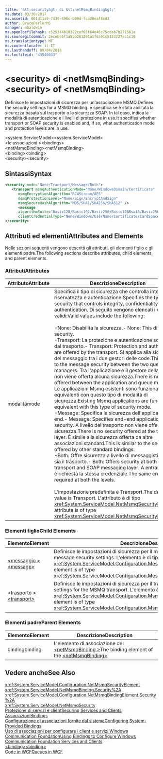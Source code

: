 ```yaml
---
title: '&lt;security&gt; di &lt;netMsmqBinding&gt;'
ms.date: 03/30/2017
ms.assetid: 001d11a9-7439-498c-b09d-fca20eaf8cd3
author: BrucePerlerMS
manager: mbaldwin
ms.openlocfilehash: c525344b18322cef05f64e46c75cdab7b271561a
ms.sourcegitcommit: 2eceb05f1a5bb261291a1f6a91c5153727ac1c19
ms.translationtype: MT
ms.contentlocale: it-IT
ms.lasthandoff: 09/04/2018
ms.locfileid: "43540033"
---
```

# <a name="ltsecuritygt-of-ltnetmsmqbindinggt"></a><span data-ttu-id="67647-102">&lt;security&gt; di &lt;netMsmqBinding&gt;</span><span class="sxs-lookup"><span data-stu-id="67647-102">&lt;security&gt; of &lt;netMsmqBinding&gt;</span></span>
<span data-ttu-id="67647-103">Definisce le impostazioni di sicurezza per un'associazione MSMQ.</span><span class="sxs-lookup"><span data-stu-id="67647-103">Defines the security settings for a MSMQ binding.</span></span> <span data-ttu-id="67647-104">e specifica se è stata abilitata la sicurezza basata sul trasporto o la sicurezza SOAP. In tal caso, indica la modalità di autenticazione e i livelli di protezione in uso.</span><span class="sxs-lookup"><span data-stu-id="67647-104">It specifies whether transport or SOAP security is enabled and, if so, what authentication mode and protection levels are in use.</span></span>  
  
 <span data-ttu-id="67647-105">\<system.ServiceModel></span><span class="sxs-lookup"><span data-stu-id="67647-105">\<system.ServiceModel></span></span>  
<span data-ttu-id="67647-106">\<le associazioni ></span><span class="sxs-lookup"><span data-stu-id="67647-106">\<bindings></span></span>  
<span data-ttu-id="67647-107">\<netMsmqBinding></span><span class="sxs-lookup"><span data-stu-id="67647-107">\<netMsmqBinding></span></span>  
<span data-ttu-id="67647-108">\<binding></span><span class="sxs-lookup"><span data-stu-id="67647-108">\<binding></span></span>  
<span data-ttu-id="67647-109">\<security></span><span class="sxs-lookup"><span data-stu-id="67647-109">\<security></span></span>  
  
## <a name="syntax"></a><span data-ttu-id="67647-110">Sintassi</span><span class="sxs-lookup"><span data-stu-id="67647-110">Syntax</span></span>  
  
```xml  
<security mode="None/Transport/Message/Both">  
   <transport msmqAuthenticationMode="None/WindowsDomain/Certificate"  
      msmqEncryptionAlgorithm="RC4Stream/AES"  
      msmqProtectionLevel="None/Sign/EncryptAndSign"  
      msmqSecureHashAlgorithm="MD5/SHA1/SHA256/SHA512" />  
      <message  
      algorithmSuite="Basic128/Basic192/Basic256/Basic128Rsa15/Basic256Rsa15/TripleDes/TripleDesRsa15/Basic128Sha256/Basic192Sha256/TripleDesSha256/Basic128Sha256Rsa15/Basic192Sha256Rsa15/Basic256Sha256Rsa15/TripleDesSha256Rsa15"  
      clientCredentialType="None/Windows/UserName/Certificate/CardSpace"/>  
</security>  
```  
  
## <a name="attributes-and-elements"></a><span data-ttu-id="67647-111">Attributi ed elementi</span><span class="sxs-lookup"><span data-stu-id="67647-111">Attributes and Elements</span></span>  
 <span data-ttu-id="67647-112">Nelle sezioni seguenti vengono descritti gli attributi, gli elementi figlio e gli elementi padre.</span><span class="sxs-lookup"><span data-stu-id="67647-112">The following sections describe attributes, child elements, and parent elements.</span></span>  
  
### <a name="attributes"></a><span data-ttu-id="67647-113">Attributi</span><span class="sxs-lookup"><span data-stu-id="67647-113">Attributes</span></span>  
  
|<span data-ttu-id="67647-114">Attributo</span><span class="sxs-lookup"><span data-stu-id="67647-114">Attribute</span></span>|<span data-ttu-id="67647-115">Descrizione</span><span class="sxs-lookup"><span data-stu-id="67647-115">Description</span></span>|  
|---------------|-----------------|  
|<span data-ttu-id="67647-116">modalità</span><span class="sxs-lookup"><span data-stu-id="67647-116">mode</span></span>|<span data-ttu-id="67647-117">Specifica il tipo di sicurezza che controlla integrità, riservatezza e autenticazione.</span><span class="sxs-lookup"><span data-stu-id="67647-117">Specifies the type of security that controls integrity, confidentiality and authentication.</span></span> <span data-ttu-id="67647-118">Di seguito vengono elencati i valori validi:</span><span class="sxs-lookup"><span data-stu-id="67647-118">Valid values include the following:</span></span><br /><br /> <span data-ttu-id="67647-119">-None: Disabilita la sicurezza.</span><span class="sxs-lookup"><span data-stu-id="67647-119">-   None: This disables security.</span></span><br /><span data-ttu-id="67647-120">-Transport: La protezione e autenticazione sono offerte dal trasporto.</span><span class="sxs-lookup"><span data-stu-id="67647-120">-   Transport: Protection and authentication are offered by the transport.</span></span> <span data-ttu-id="67647-121">Si applica alla sicurezza del messaggio tra i due gestori delle code.</span><span class="sxs-lookup"><span data-stu-id="67647-121">This applies to the message security between the two queue managers.</span></span> <span data-ttu-id="67647-122">Tra l'applicazione e il gestore della coda non viene offerta alcuna sicurezza.</span><span class="sxs-lookup"><span data-stu-id="67647-122">There is no security offered between the application and queue manager.</span></span> <span data-ttu-id="67647-123">Le applicazioni Msmq esistenti sono funzionalmente equivalenti con questo tipo di modalità di sicurezza.</span><span class="sxs-lookup"><span data-stu-id="67647-123">Existing Msmq applications are functionally equivalent with this type of security mode.</span></span><br /><span data-ttu-id="67647-124">-Message: Specifica la sicurezza dell'applicazione-end.</span><span class="sxs-lookup"><span data-stu-id="67647-124">-   Message: Specifies end-end application security.</span></span> <span data-ttu-id="67647-125">A livello del trasporto non viene offerta alcuna sicurezza.</span><span class="sxs-lookup"><span data-stu-id="67647-125">There is no security offered at the transport layer.</span></span> <span data-ttu-id="67647-126">È simile alla sicurezza offerta da altre associazioni standard.</span><span class="sxs-lookup"><span data-stu-id="67647-126">This is similar to the security offered by other standard bindings.</span></span><br /><span data-ttu-id="67647-127">-Both: Offre sicurezza a livello di messaggistica SOAP sia il trasporto.</span><span class="sxs-lookup"><span data-stu-id="67647-127">-   Both: Offers security at both the transport and SOAP messaging layer.</span></span> <span data-ttu-id="67647-128">A entrambi i livelli è richiesta la stessa credenziale.</span><span class="sxs-lookup"><span data-stu-id="67647-128">The same credential is required at both the levels.</span></span><br /><br /> <span data-ttu-id="67647-129">L'impostazione predefinita è Transport.</span><span class="sxs-lookup"><span data-stu-id="67647-129">The default value is Transport.</span></span> <span data-ttu-id="67647-130">L'attributo è di tipo <xref:System.ServiceModel.NetMsmqSecurityMode>.</span><span class="sxs-lookup"><span data-stu-id="67647-130">This attribute is of type <xref:System.ServiceModel.NetMsmqSecurityMode>.</span></span>|  
  
### <a name="child-elements"></a><span data-ttu-id="67647-131">Elementi figlio</span><span class="sxs-lookup"><span data-stu-id="67647-131">Child Elements</span></span>  
  
|<span data-ttu-id="67647-132">Elemento</span><span class="sxs-lookup"><span data-stu-id="67647-132">Element</span></span>|<span data-ttu-id="67647-133">Descrizione</span><span class="sxs-lookup"><span data-stu-id="67647-133">Description</span></span>|  
|-------------|-----------------|  
|[<span data-ttu-id="67647-134">\<messaggio ></span><span class="sxs-lookup"><span data-stu-id="67647-134">\<message></span></span>](../../../../../docs/framework/configure-apps/file-schema/wcf/message-of-netmsmqbinding.md)|<span data-ttu-id="67647-135">Definisce le impostazioni di sicurezza per il messaggio SOAP.</span><span class="sxs-lookup"><span data-stu-id="67647-135">Defines the SOAP message security settings.</span></span> <span data-ttu-id="67647-136">L'elemento è di tipo <xref:System.ServiceModel.Configuration.MessageSecurityOverMsmqElement>.</span><span class="sxs-lookup"><span data-stu-id="67647-136">This element is of type <xref:System.ServiceModel.Configuration.MessageSecurityOverMsmqElement>.</span></span>|  
|[<span data-ttu-id="67647-137">\<trasporto ></span><span class="sxs-lookup"><span data-stu-id="67647-137">\<transport></span></span>](../../../../../docs/framework/configure-apps/file-schema/wcf/transport-of-netmsmqbinding.md)|<span data-ttu-id="67647-138">Definisce le impostazioni di sicurezza per il trasporto MSMQ.</span><span class="sxs-lookup"><span data-stu-id="67647-138">Defines the security settings for the MSMQ transport.</span></span> <span data-ttu-id="67647-139">L'elemento è di tipo <xref:System.ServiceModel.Configuration.MsmqTransportSecurityElement>.</span><span class="sxs-lookup"><span data-stu-id="67647-139">This element is of type <xref:System.ServiceModel.Configuration.MsmqTransportSecurityElement>.</span></span>|  
  
### <a name="parent-elements"></a><span data-ttu-id="67647-140">Elementi padre</span><span class="sxs-lookup"><span data-stu-id="67647-140">Parent Elements</span></span>  
  
|<span data-ttu-id="67647-141">Elemento</span><span class="sxs-lookup"><span data-stu-id="67647-141">Element</span></span>|<span data-ttu-id="67647-142">Descrizione</span><span class="sxs-lookup"><span data-stu-id="67647-142">Description</span></span>|  
|-------------|-----------------|  
|<span data-ttu-id="67647-143">binding</span><span class="sxs-lookup"><span data-stu-id="67647-143">binding</span></span>|<span data-ttu-id="67647-144">L'elemento di associazione del [ \<netMsmqBinding >](../../../../../docs/framework/configure-apps/file-schema/wcf/netmsmqbinding.md)</span><span class="sxs-lookup"><span data-stu-id="67647-144">The binding element of the [\<netMsmqBinding>](../../../../../docs/framework/configure-apps/file-schema/wcf/netmsmqbinding.md)</span></span>|  
  
## <a name="see-also"></a><span data-ttu-id="67647-145">Vedere anche</span><span class="sxs-lookup"><span data-stu-id="67647-145">See Also</span></span>  
 <xref:System.ServiceModel.Configuration.NetMsmqSecurityElement>  
 <xref:System.ServiceModel.NetMsmqBinding.Security%2A>  
 <xref:System.ServiceModel.Configuration.NetMsmqBindingElement.Security%2A>  
 <xref:System.ServiceModel.NetMsmqSecurity>  
 [<span data-ttu-id="67647-146">Protezione di servizi e client</span><span class="sxs-lookup"><span data-stu-id="67647-146">Securing Services and Clients</span></span>](../../../../../docs/framework/wcf/feature-details/securing-services-and-clients.md)  
 [<span data-ttu-id="67647-147">Associazioni</span><span class="sxs-lookup"><span data-stu-id="67647-147">Bindings</span></span>](../../../../../docs/framework/wcf/bindings.md)  
 [<span data-ttu-id="67647-148">Configurazione di associazioni fornite dal sistema</span><span class="sxs-lookup"><span data-stu-id="67647-148">Configuring System-Provided Bindings</span></span>](../../../../../docs/framework/wcf/feature-details/configuring-system-provided-bindings.md)  
 [<span data-ttu-id="67647-149">Uso di associazioni per configurare i client e servizi Windows Communication Foundation</span><span class="sxs-lookup"><span data-stu-id="67647-149">Using Bindings to Configure Windows Communication Foundation Services and Clients</span></span>](https://msdn.microsoft.com/library/bd8b277b-932f-472f-a42a-b02bb5257dfb)  
 [<span data-ttu-id="67647-150">\<binding></span><span class="sxs-lookup"><span data-stu-id="67647-150">\<binding></span></span>](../../../../../docs/framework/misc/binding.md)  
 [<span data-ttu-id="67647-151">Code in WCF</span><span class="sxs-lookup"><span data-stu-id="67647-151">Queues in WCF</span></span>](../../../../../docs/framework/wcf/feature-details/queues-in-wcf.md)
